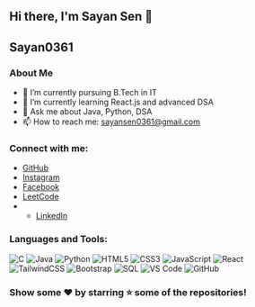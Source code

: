 ## Hi there, I'm Sayan Sen 👋

## Sayan0361

### About Me
- 🔭 I’m currently pursuing B.Tech in IT
- 🌱 I’m currently learning React.js and advanced DSA
- 💬 Ask me about Java, Python, DSA
- 📫 How to reach me: [sayansen0361@gmail.com](mailto:sayansen0361@gmail.com)

### Connect with me:
- [GitHub](https://github.com/Sayan0361)
- [Instagram](https://www.instagram.com/sayan_sen007/)
- [Facebook](https://m.facebook.com/profile.php?id=100040647903469)
- [LeetCode](https://leetcode.com/u/Sayan_Sen/)
- - [LinkedIn](https://www.linkedin.com/in/sayan-sen-38b198255)

### Languages and Tools:
![C](https://img.shields.io/badge/-C-A8B9CC?logo=c)
![Java](https://img.shields.io/badge/-Java-007396?logo=java)
![Python](https://img.shields.io/badge/-Python-3776AB?logo=python)
![HTML5](https://img.shields.io/badge/-HTML5-E34F26?logo=html5)
![CSS3](https://img.shields.io/badge/-CSS3-1572B6?logo=css3)
![JavaScript](https://img.shields.io/badge/-JavaScript-F7DF1E?logo=javascript)
![React](https://img.shields.io/badge/-React-61DAFB?logo=react)
![TailwindCSS](https://img.shields.io/badge/-TailwindCSS-38B2AC?logo=tailwind-css)
![Bootstrap](https://img.shields.io/badge/-Bootstrap-7952B3?logo=bootstrap)
![SQL](https://img.shields.io/badge/-SQL-4479A1?logo=mysql)
![VS Code](https://img.shields.io/badge/-VS_Code-007ACC?logo=visual-studio-code)
![GitHub](https://img.shields.io/badge/-GitHub-181717?logo=github)


### Show some ❤️ by starring ⭐ some of the repositories!
<!--
**Sayan0361/Sayan0361** is a ✨ _special_ ✨ repository because its `README.md` (this file) appears on your GitHub profile.

Here are some ideas to get you started:

- 🔭 I’m currently working on ...
- 🌱 I’m currently learning ...
- 👯 I’m looking to collaborate on ...
- 🤔 I’m looking for help with ...
- 💬 Ask me about ...
- 📫 How to reach me: ...
- 😄 Pronouns: ...
- ⚡ Fun fact: ...
-->
